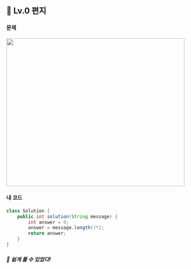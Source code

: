 ## 📍 Lv.0 편지 <br>

#### 문제 <br>
<img src="https://github.com/yejinsohn/TIL/assets/104317217/34f1eb8e-bda0-44e5-9891-adbea4c20d06" width="470" height="390"/>

#### 내 코드 <br>

```Java
class Solution {
    public int solution(String message) {
        int answer = 0;
        answer = message.length()*2;
        return answer;
    }
}
```

##### 🌿 쉽게 풀 수 있었다!
